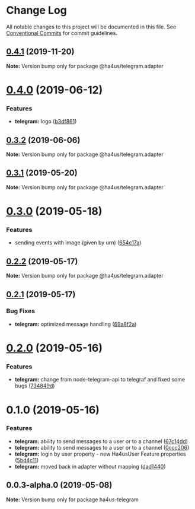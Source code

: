 # Change Log

All notable changes to this project will be documented in this file.
See [Conventional Commits](https://conventionalcommits.org) for commit guidelines.

## [0.4.1](https://github.com/ha4us/ha4us/compare/@ha4us/telegram.adapter@0.4.0...@ha4us/telegram.adapter@0.4.1) (2019-11-20)

**Note:** Version bump only for package @ha4us/telegram.adapter





# [0.4.0](https://github.com/ha4us/ha4us/compare/@ha4us/telegram.adapter@0.3.2...@ha4us/telegram.adapter@0.4.0) (2019-06-12)


### Features

* **telegram:** logo ([b3df861](https://github.com/ha4us/ha4us/commit/b3df861))





## [0.3.2](https://github.com/ha4us/ha4us/compare/@ha4us/telegram.adapter@0.3.1...@ha4us/telegram.adapter@0.3.2) (2019-06-06)

**Note:** Version bump only for package @ha4us/telegram.adapter





## [0.3.1](https://github.com/ha4us/ha4us/compare/@ha4us/telegram.adapter@0.3.0...@ha4us/telegram.adapter@0.3.1) (2019-05-20)

**Note:** Version bump only for package @ha4us/telegram.adapter





# [0.3.0](https://github.com/ha4us/ha4us/compare/@ha4us/telegram.adapter@0.2.2...@ha4us/telegram.adapter@0.3.0) (2019-05-18)


### Features

* sending events with image (given by urn) ([654c17a](https://github.com/ha4us/ha4us/commit/654c17a))





## [0.2.2](https://github.com/ha4us/ha4us/compare/@ha4us/telegram.adapter@0.2.1...@ha4us/telegram.adapter@0.2.2) (2019-05-17)

**Note:** Version bump only for package @ha4us/telegram.adapter





## [0.2.1](https://github.com/ha4us/ha4us/compare/@ha4us/telegram.adapter@0.2.0...@ha4us/telegram.adapter@0.2.1) (2019-05-17)


### Bug Fixes

* **telegram:** optimized message handling ([69a8f2a](https://github.com/ha4us/ha4us/commit/69a8f2a))





# [0.2.0](https://github.com/ha4us/ha4us/compare/@ha4us/telegram.adapter@0.1.0...@ha4us/telegram.adapter@0.2.0) (2019-05-16)


### Features

* **telegram:** change from node-telegram-api to telegraf and fixed some bugs ([734849d](https://github.com/ha4us/ha4us/commit/734849d))





# 0.1.0 (2019-05-16)


### Features

* **telegram:** ability to send messages to a user or to a channel ([67c14dd](https://github.com/ha4us/ha4us/commit/67c14dd))
* **telegram:** ability to send messages to a user or to a channel ([0ccc206](https://github.com/ha4us/ha4us/commit/0ccc206))
* **telegram:** login by user property - new Ha4usUser Feature properties ([5bd4c11](https://github.com/ha4us/ha4us/commit/5bd4c11))
* **telegram:** moved back in adapter without mapping ([dad1440](https://github.com/ha4us/ha4us/commit/dad1440))





## 0.0.3-alpha.0 (2019-05-08)

**Note:** Version bump only for package ha4us-telegram
